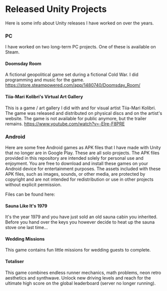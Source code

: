 # Released Unity Projects
Here is some info about Unity releases I have worked on over the years.

### PC
I have worked on two long-term PC projects. One of these is available on Steam.

#### Doomsday Room
A fictional geopolitical game set during a fictional Cold War. I did programming and music for the game.
https://store.steampowered.com/app/1480740/Doomsday_Room/

#### Tiia-Mari Kolibri's Virtual Art Gallery
This is a game / art gallery I did with and for visual artist Tiia-Mari Kolibri. The game was released and distributed on physical discs and on the artist's website. The game is not available for public anymore, but the trailer remains.
https://www.youtube.com/watch?v=-EIre-F8PRE

### Android
Here are some free Android games as APK files that I have made with Unity that no longer are in Google Play. These are all solo projects. The APK files provided in this repository are intended solely for personal use and enjoyment. You are free to download and install these games on your Android device for entertainment purposes. The assets included with these APK files, such as images, sounds, or other media, are protected by copyright and are not intended for redistribution or use in other projects without explicit permission.

Files can be found here: 

#### Sauna Like It's 1979
It's the year 1979 and you have just sold an old sauna cabin you inherited. Before you hand over the keys you however decide to heat up the sauna stove one last time...

#### Wedding Missions
This game contains fun little missions for wedding guests to complete.

#### Totaliser
This game combines endless runner mechanics, math problems, neon retro aesthetics and synthwave. Unlock new driving levels and reach for the ultimate high score on the global leaderboard (server no longer running).

